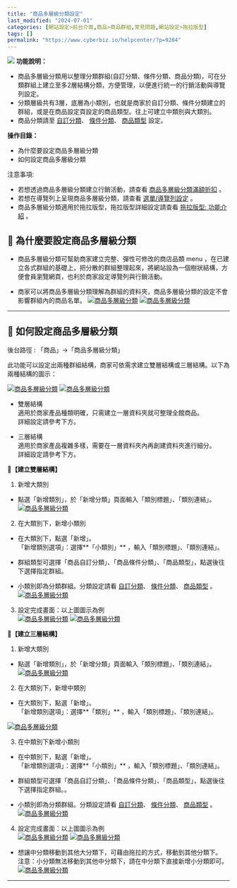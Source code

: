 ```yaml
---
title: "商品多層級分類設定"
last_modified: "2024-07-01"
categories: [網站設定>前台介面,商品>商品群組,常見問題,網站設定>拖拉版型]
tags: []
permalink: "https://www.cyberbiz.io/helpcenter/?p=9204"
---
```


![](https://www.cyberbiz.io/helpcenter/wp-content/uploads/PLUS版3.png)
**功能說明：**  

* 商品多層級分類用以整理分類群組(自訂分類、條件分類、商品分類)，可在分類群組上建立至多2層結構分類，方便管理，以便進行統一的行銷活動與導覽列設定。
* 分類層級共有3層，底層為小類別，也就是商家於自訂分類、條件分類建立的群組，或是在商品設定頁設定的商品類型。往上可建立中類別與大類別。
* 商品分類請至 [自訂分類](https://www.cyberbiz.io/helpcenter/?p=9175)、 [條件分類](https://www.cyberbiz.io/helpcenter/?p=9185)、 [商品類型](https://www.cyberbiz.io/helpcenter/?p=7701#b) 設定。

**操作目錄：**

* 為什麼要設定商品多層級分類
* 如何設定商品多層級分類

注意事項:  

* 若想透過商品多層級分類建立行銷活動，請查看 [商品多層級分類滿額折扣](https://www.cyberbiz.io/helpcenter/?p=9212) 。
* 若想在導覽列上呈現商品多層級分類，請查看 [選單/導覽列設定](https://www.cyberbiz.io/helpcenter/?p=5917) 。
* 商品多層級分類適用於拖拉版型，拖拉版型詳細設定請查看 [拖拉版型: 功能介紹](https://www.cyberbiz.io/helpcenter/?p=9153#g) 。



## 📌 為什麼要設定商品多層級分類



* 商品多層級分類可幫助商家建立完整、彈性可修改的商店品類 menu ，在已建立各式群組的基礎上，把分散的群組整理起來，將網站設為一個樹狀結構，方便會員瀏覽網頁，也利於商家設定導覽列與行銷活動。


* 商家可以將商品多層級分類理解為群組的資料夾，商品多層級分類的設定不會影響群組內的商品名單。
[![商品多層級分類](https://www.cyberbiz.io/support/wp-content/uploads/商品多層級分類05.png)](https://www.cyberbiz.io/support/wp-content/uploads/商品多層級分類05.png) [![商品多層級分類](https://www.cyberbiz.io/support/wp-content/uploads/商品多層級分類07.png)](https://www.cyberbiz.io/support/wp-content/uploads/商品多層級分類07.png)

* * *

## 📌 如何設定商品多層級分類


後台路徑 :  「商品」→「商品多層級分類」  

此功能可以設定出兩種群組結構，商家可依需求建立雙層結構或三層結構。以下為兩種結構的圖示：  

[![商品多層級分類](https://www.cyberbiz.io/support/wp-content/uploads/商品多層級分類11.png)](https://www.cyberbiz.io/support/wp-content/uploads/商品多層級分類11.png) [![商品多層級分類](https://www.cyberbiz.io/support/wp-content/uploads/商品多層級分類10.png)](https://www.cyberbiz.io/support/wp-content/uploads/商品多層級分類10.png)

* 雙層結構  
適用於商家產品種類明確，只需建立一層資料夾就可整理全館商品。  
詳細設定請參考下方。



* 三層結構  
適用於商家產品複雜多樣，需要在一層資料夾內再創建資料夾進行細分。  
詳細設定請參考下方。


📍**【建立雙層結構】**

1. 新增大類別  

* 點選「新增類別」，於「新增分類」頁面輸入「類別標題」、「類別連結」。
[![商品多層級分類](https://www.cyberbiz.io/support/wp-content/uploads/商品多層級分類01.png)](https://www.cyberbiz.io/support/wp-content/uploads/商品多層級分類01.png)



2. 在大類別下，新增小類別  

* 在大類別下，點選「新增」。  
「新增類別選項」：選擇**「小類別」** ，輸入「類別標題」、「類別連結」。



* 群組類型可選擇「商品自訂分類」、「商品條件分類」、「商品類型」，點選後往下選擇指定群組。


* 小類別即為分類群組。分類設定請看 [自訂分類](https://www.cyberbiz.io/helpcenter/?p=9175)、 [條件分類](https://www.cyberbiz.io/helpcenter/?p=9185)、 [商品類型](https://www.cyberbiz.io/helpcenter/?p=7701#b) 。
[![商品多層級分類](https://www.cyberbiz.io/support/wp-content/uploads/商品多層級分類06.png)](https://www.cyberbiz.io/support/wp-content/uploads/商品多層級分類06.png)

3. 設定完成畫面：以上圖圖示為例  
[![商品多層級分類](https://www.cyberbiz.io/support/wp-content/uploads/商品多層級分類11.png)](https://www.cyberbiz.io/support/wp-content/uploads/商品多層級分類11.png) [![商品多層級分類](https://www.cyberbiz.io/support/wp-content/uploads/商品多層級分類12.png)](https://www.cyberbiz.io/support/wp-content/uploads/商品多層級分類12.png)

📍**【建立三層結構】**

1. 新增大類別  

* 點選「新增類別」，於「新增分類」頁面輸入「類別標題」、「類別連結」。
[![商品多層級分類](https://www.cyberbiz.io/support/wp-content/uploads/商品多層級分類01.png)](https://www.cyberbiz.io/support/wp-content/uploads/商品多層級分類01.png)



2. 在大類別下，新增中類別  

* 在大類別下，點選「新增」。  
「新增類別選項」：選擇**「類別」** ，輸入「類別標題」、「類別連結」。

[![商品多層級分類](https://www.cyberbiz.io/support/wp-content/uploads/商品多層級分類02.png)](https://www.cyberbiz.io/support/wp-content/uploads/商品多層級分類02.png)



3. 在中類別下新增小類別  

* 在中類別下，點選「新增」。  
「新增類別選項」：選擇**「小類別」** ，輸入「類別標題」、「類別連結」。



* 群組類型可選擇「商品自訂分類」、「商品條件分類」、「商品類型」，點選後往下選擇指定群組。。


* 小類別即為分類群組。分類設定請看 [自訂分類](https://www.cyberbiz.io/helpcenter/?p=9175)、 [條件分類](https://www.cyberbiz.io/helpcenter/?p=9185)、 [商品類型](https://www.cyberbiz.io/helpcenter/?p=7701#b) 。
[![商品多層級分類](https://www.cyberbiz.io/support/wp-content/uploads/商品多層級分類09.png)](https://www.cyberbiz.io/support/wp-content/uploads/商品多層級分類09.png)

4. 設定完成畫面：以上圖圖示為例  
[![商品多層級分類](https://www.cyberbiz.io/support/wp-content/uploads/商品多層級分類10.png)](https://www.cyberbiz.io/support/wp-content/uploads/商品多層級分類10.png) [![商品多層級分類](https://www.cyberbiz.io/support/wp-content/uploads/商品多層級分類13.jpeg)](https://www.cyberbiz.io/support/wp-content/uploads/商品多層級分類13.jpeg)



* 想讓中分類移動到其他大分類下，可藉由拖拉的方式，移動到其他分類下。  
注意：小分類無法移動到其他中分類下，請在中分類下直接新增小分類即可。
[![商品多層級分類](https://www.cyberbiz.io/support/wp-content/uploads/商品多層級分類08.png)](https://www.cyberbiz.io/support/wp-content/uploads/商品多層級分類08.png)



* * *

